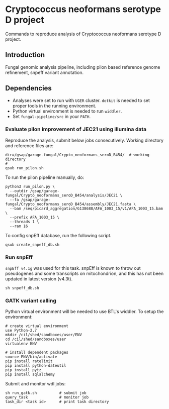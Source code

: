 # Cryptococcus neoformans serotype D project
Commands to reproduce analysis of Cryptococcus neoformans serotype D project.

## Introduction
Fungal genomic analysis pipeline, including pilon based reference genome refinement, snpeff variant annotation.

## Dependencies
* Analyses were set to run with `UGER` cluster. `dotkit` is needed to set proper tools in the running environment.  
* Python virtual environment is needed to run `widdler`.
* Set `fungal-pipeline/src` in your `PATH`.

### Evaluate pilon improvement of JEC21 using illumina data
Reproduce the analysis, submit below jobs consecutively.
Working directory and reference files are:
```
dir=/gsap/garage-fungal/Crypto_neoformans_seroD_B454/  # working directory
#
qsub run_pilon.sh
```

To run the pilon pipeline manually, do:
```shell
python3 run_pilon.py \
  --outdir /gsap/garage-fungal/Crypto_neoformans_seroD_B454/analysis/JEC21 \
  --fa /gsap/garage-fungal/Crypto_neoformans_seroD_B454/assembly/JEC21.fasta \
  --bam /seq/picard_aggregation/G138688/AFA_1003_15/v1/AFA_1003_15.bam \
  --prefix AFA_1003_15 \
  --threads 1 \
  --ram 16
```

To config snpEff database, run the following script.
```
qsub create_snpeff_db.sh
```
### Run snpEff

`snpEff v4.1g` was used for this task. snpEff is known to throw out pseudogenes and some transcripts on mitochondrion, and this has not been updated in latest version (v4.3t).
```
sh snpeff_db.sh
```

### GATK variant calling
Python virtual environment will be needed to use BTL's widdler. To setup the environment:
```
# create virtual environment
use Python-2.7
mkdir /cil/shed/sandboxes/user/ENV
cd /cil/shed/sandboxes/user
virtualenv ENV                          

# install dependent packages
source ENV/bin/activate
pip install ratelimit
pip install python-dateutil
pip install pytz
pip install sqlalchemy
```
Submit and monitor wdl jobs:
```
sh run_gatk.sh          # submit job
query_task              # monitor job
task_dir <task id>      # print task directory
```
